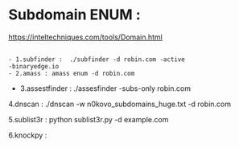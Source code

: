 # Subdomain ENUM : 
https://inteltechniques.com/tools/Domain.html
## 
    - 1.subfinder :  ./subfinder -d robin.com -active 
	-binaryedge.io
	- 2.amass : amass enum -d robin.com

- 3.assestfinder : ./assesfinder -subs-only robin.com

4.dnscan : ./dnscan -w n0kovo_subdomains_huge.txt -d robin.com

5.sublist3r : python sublist3r.py -d example.com

6.knockpy : 